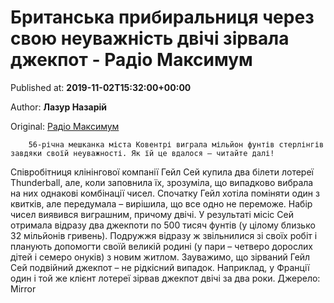 
# Британська прибиральниця через свою неуважність двічі зірвала джекпот - Радіо Максимум

Published at: **2019-11-02T15:32:00+00:00**

Author: **Лазур Назарій**

Original: [Радіо Максимум](https://maximum.fm/britanska-pribiralnicya-cherez-svoyu-neuvazhnist-dvichi-zirvala-dzhekpot_n168934)


        56-річна мешканка міста Ковентрі виграла мільйон фунтів стерлінгів завдяки своїй неуважності. Як їй це вдалося – читайте далі!
      
Співробітниця клінінгової компанії Гейл Сей купила два білети лотереї Thunderball, але, коли заповнила їх, зрозуміла, що випадково вибрала на них однакові комбінації чисел. Спочатку Гейл хотіла поміняти один з квитків, але передумала – вирішила, що все одно не переможе.
Набір чисел виявився виграшним, причому двічі. У результаті місіс Сей отримала відразу два джекпоти по 500 тисяч фунтів (у цілому близько 32 мільйонів гривень).
Подружжя відразу ж звільнилися зі своїх робіт і планують допомогти своїй великій родині (у пари – четверо дорослих дітей і семеро онуків) з новим житлом.
Зауважимо, що зірваний Гейл Сей подвійний джекпот – не рідкісний випадок. Наприклад, у Франції один і той же клієнт лотереї зірвав джекпот двічі за два роки.
Джерело: Mirror
